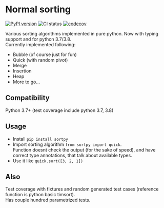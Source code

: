 Normal sorting
===
[![PyPI version](https://badge.fury.io/py/xfsort_collection.svg)](https://badge.fury.io/py/xfsort_collection)
![CI status](https://github.com/xfenix/xfsort/workflows/Python%20package/badge.svg)
[![codecov](https://codecov.io/gh/xfenix/xfsort/branch/master/graph/badge.svg)](https://codecov.io/gh/xfenix/xfsort)

Various sorting algorithms implemented in pure python. Now with typing support and for python 3.7/3.8.  
Currently implemented following:
* Bubble (of course just for fun)
* Quick (with random pivot)
* Merge
* Insertion
* Heap
* More to go...

Compatibility
--------
Python 3.7+ (test coverage include python 3.7, 3.8)

Usage
--------
* Install `pip install sortpy`
* Import sorting algorithm `from sortpy import quick`.  
  Function doesnt check the output (for the sake of speed), and have correct type annotations, that talk about available types.
* Use it like `quick.sort([3, 2, 1])`

Also
--------
Test coverage with fixtures and random generated test cases (reference function is python basic timsort).  
Has couple hundred parametrized tests.
